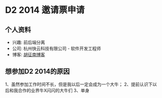 # D2 2014 邀请票申请

## 个人资料

- 兴趣: 前后端分离
- 公司: 杭州快云科技有限公司 - 软件开发工程师
- 博客: [胡征南博客](http://blog.csdn.net/huzhengnan)

## 想参加D2 2014的原因
1、虽然参加工作时间不长，但是我以后一定会成为一个大牛；
2、提前认识下以后和我合作的业界牛X闪闪的大牛们
3、单身
